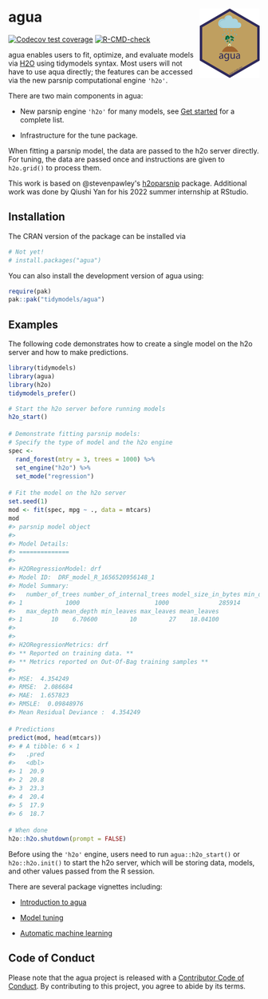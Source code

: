 <!-- README.md is generated from README.Rmd. Please edit that file -->

# agua <a href="https://agua.tidymodels.org/"><img src="man/figures/logo.svg" align="right" height="139"/></a>

<!-- badges: start -->

[![Codecov test coverage](https://codecov.io/gh/tidymodels/agua/branch/main/graph/badge.svg)](https://app.codecov.io/gh/tidymodels/agua?branch=main) [![R-CMD-check](https://github.com/tidymodels/agua/actions/workflows/R-CMD-check.yaml/badge.svg)](https://github.com/tidymodels/agua/actions/workflows/R-CMD-check.yaml)

<!-- badges: end -->

agua enables users to fit, optimize, and evaluate models via [H2O](https://h2o.ai/) using tidymodels syntax. Most users will not have to use aqua directly; the features can be accessed via the new parsnip computational engine `'h2o'`.

There are two main components in agua:

-   New parsnip engine `'h2o'` for many models, see [Get started](https:://agua.tidymodels.org/articles/agua.html) for a complete list.

-   Infrastructure for the tune package.

When fitting a parsnip model, the data are passed to the h2o server directly. For tuning, the data are passed once and instructions are given to `h2o.grid()` to process them.

This work is based on @stevenpawley's [h2oparsnip](https://github.com/stevenpawley/h2oparsnip) package. Additional work was done by Qiushi Yan for his 2022 summer internship at RStudio.

## Installation

The CRAN version of the package can be installed via

``` r
# Not yet!
# install.packages("agua")
```

You can also install the development version of agua using:

``` r
require(pak)
pak::pak("tidymodels/agua")
```

## Examples

The following code demonstrates how to create a single model on the h2o server and how to make predictions.

``` r
library(tidymodels)
library(agua)
library(h2o)
tidymodels_prefer()
```

``` r
# Start the h2o server before running models
h2o_start()

# Demonstrate fitting parsnip models: 
# Specify the type of model and the h2o engine 
spec <-
  rand_forest(mtry = 3, trees = 1000) %>%
  set_engine("h2o") %>%
  set_mode("regression")

# Fit the model on the h2o server
set.seed(1)
mod <- fit(spec, mpg ~ ., data = mtcars)
mod
#> parsnip model object
#> 
#> Model Details:
#> ==============
#> 
#> H2ORegressionModel: drf
#> Model ID:  DRF_model_R_1656520956148_1 
#> Model Summary: 
#>   number_of_trees number_of_internal_trees model_size_in_bytes min_depth
#> 1            1000                     1000              285914         4
#>   max_depth mean_depth min_leaves max_leaves mean_leaves
#> 1        10    6.70600         10         27    18.04100
#> 
#> 
#> H2ORegressionMetrics: drf
#> ** Reported on training data. **
#> ** Metrics reported on Out-Of-Bag training samples **
#> 
#> MSE:  4.354249
#> RMSE:  2.086684
#> MAE:  1.657823
#> RMSLE:  0.09848976
#> Mean Residual Deviance :  4.354249

# Predictions
predict(mod, head(mtcars))
#> # A tibble: 6 × 1
#>   .pred
#>   <dbl>
#> 1  20.9
#> 2  20.8
#> 3  23.3
#> 4  20.4
#> 5  17.9
#> 6  18.7

# When done
h2o::h2o.shutdown(prompt = FALSE)
```

Before using the `'h2o'` engine, users need to run `agua::h2o_start()` or `h2o::h2o.init()` to start the h2o server, which will be storing data, models, and other values passed from the R session.

There are several package vignettes including:

-   [Introduction to agua](https://agua.tidymodels.org/articles/agua.html)

-   [Model tuning](https://agua.tidymodels.org/articles/tune.html)

-   [Automatic machine learning](https://agua.tidymodels.org/articles/auto_ml.html)

## Code of Conduct

Please note that the agua project is released with a [Contributor Code of Conduct](https://contributor-covenant.org/version/2/0/CODE_OF_CONDUCT.html). By contributing to this project, you agree to abide by its terms.
